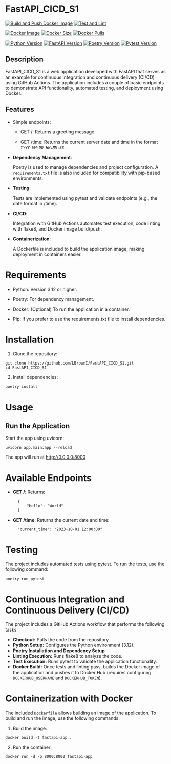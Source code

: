 # FastAPI_CICD_S1

[![Build and Push Docker Image](https://github.com/LBrownI/FastAPI_CICD_S1/actions/workflows/build-and-push.yml/badge.svg)](https://github.com/LBrownI/FastAPI_CICD_S1/actions/workflows/build-and-push.yml) 
[![Test and Lint](https://github.com/LBrownI/FastAPI_CICD_S1/actions/workflows/test-and-lint.yml/badge.svg)](https://github.com/LBrownI/FastAPI_CICD_S1/actions/workflows/test-and-lint.yml)

[![Docker Image](https://img.shields.io/docker/v/lbrowni/fastapi-app?label=Docker%20Image&sort=semver)](https://hub.docker.com/r/lbrowni/fastapi-app)
[![Docker Size](https://img.shields.io/docker/image-size/lbrowni/fastapi-app/latest)](https://hub.docker.com/r/lbrowni/fastapi-app)
[![Docker Pulls](https://img.shields.io/docker/pulls/lbrowni/fastapi-app)](https://hub.docker.com/r/lbrowni/fastapi-app)

[![Python Version](https://img.shields.io/badge/python-3.12-green.svg)](https://www.python.org/downloads/release/python-3120/)
[![FastAPI Version](https://img.shields.io/badge/FastAPI-0.115.12-darkgreen.svg)](https://fastapi.tiangolo.com/)
[![Poetry Version](https://img.shields.io/badge/Poetry-2.1.2-darkblue.svg)](https://python-poetry.org/)
[![Pytest Version](https://img.shields.io/badge/Pytest-8.3.5-lightgreen.svg)](https://docs.pytest.org/en/stable/)


## Description
FastAPI_CICD_S1 is a web application developed with FastAPI that serves as an example for continuous integration and continuous delivery (CI/CD) using GitHub Actions. The application includes a couple of basic endpoints to demonstrate API functionality, automated testing, and deployment using Docker.

## Features
- Simple endpoints:

    - GET /: Returns a greeting message.

    - GET /time: Returns the current server date and time in the format *```YYYY-MM-DD HH:MM:SS```*.

- **Dependency Management**:

    Poetry is used to manage dependencies and project configuration.
    A ```requirements.txt``` file is also included for compatibility with pip-based environments.

- **Testing**:

  Tests are implemented using pytest and validate endpoints (e.g., the date format in /time).

- **CI/CD**:
  
    Integration with GitHub Actions automates test execution, code linting with flake8, and Docker image build/push.

- **Containerization**:

    A Dockerfile is included to build the application image, making deployment in containers easier.

# Requirements
- Python: Version 3.12 or higher.

- Poetry: For dependency management.

- Docker: (Optional) To run the application in a container.

- Pip: If you prefer to use the requirements.txt file to install dependencies.

# Installation
1. Clone the repository:
```
git clone https://github.com/LBrownI/FastAPI_CICD_S1.git
cd FastAPI_CICD_S1
```

2. Install dependencies:
```
poetry install
```

# Usage
## Run the Application
Start the app using uvicorn:
```
uvicorn app.main:app --reload
```
The app will run at http://0.0.0.0:8000

# Available Endpoints
- **GET /**: Returns:
  ```
    {
        "Hello": "World"
    }
    ```
- **GET /time**: Returns the current date and time:
  ```
    "current_time": "2023-10-01 12:00:00"
    ```

# Testing
The project includes automated tests using pytest. To run the tests, use the following command:
```
poetry run pytest
```

# Continuous Integration and Continuous Delivery (CI/CD)
The project includes a GitHub Actions workflow that performs the following tasks:
- **Checkout:** Pulls the code from the repository.
- **Python Setup:** Configures the Python environment (3.12).
- **Poetry Installation and Dependency Setup**
- **Linting Execution:** Runs flake8 to analyze the code.
- **Test Execution:** Runs pytest to validate the application functionality.
- **Docker Build:** Once tests and linting pass, builds the Docker image of the application and pushes it to Docker Hub (requires configuring ```DOCKERHUB_USERNAME``` and ```DOCKERHUB_TOKEN```).

# Containerization with Docker
The included ```Dockerfile``` allows building an image of the application. To build and run the image, use the following commands:
1. Build the image:
```
docker build -t fastapi-app .
```
2. Run the container:
```
docker run -d -p 8000:8000 fastapi-app
```
